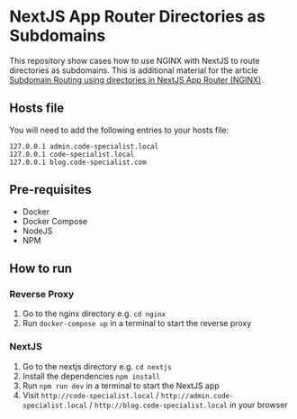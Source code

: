 # NextJS App Router Directories as Subdomains

This repository show cases how to use NGINX with NextJS to route directories as subdomains. This is additional material for the article [Subdomain Routing using directories in NextJS App Router (NGINX)](https://code-specialist.com/good-to-know/nextjs-approuter-subdomain).

## Hosts file

You will need to add the following entries to your hosts file:

```
127.0.0.1 admin.code-specialist.local
127.0.0.1 code-specialist.local
127.0.0.1 blog.code-specialist.com
```

## Pre-requisites

- Docker
- Docker Compose
- NodeJS
- NPM

## How to run

### Reverse Proxy

1. Go to the nginx directory e.g. `cd nginx`
2. Run `docker-compose up` in a terminal to start the reverse proxy

### NextJS
1. Go to the nextjs directory e.g. `cd nextjs`
2. Install the dependencies `npm install`
3. Run `npm run dev` in a terminal to start the NextJS app
4. Visit `http://code-specialist.local` / `http://admin.code-specialist.local` / `http://blog.code-specialist.local` in your browser
